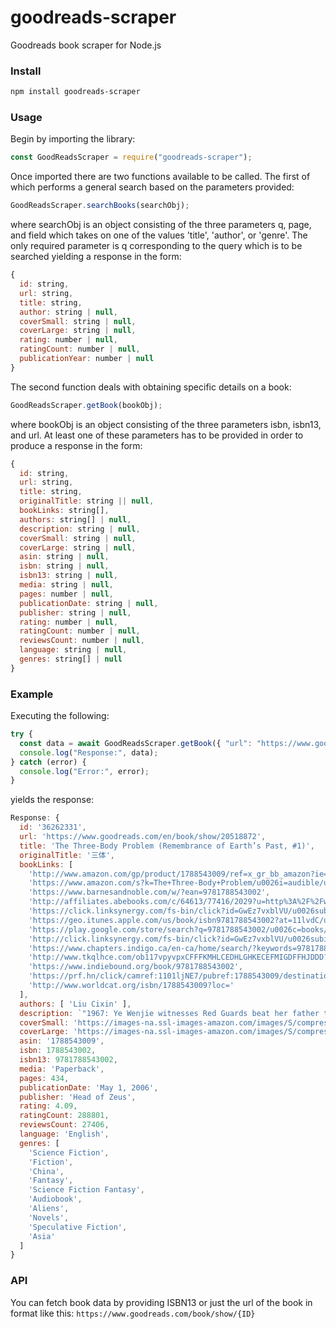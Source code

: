 # goodreads-scraper

Goodreads book scraper for Node.js

### Install

```bash
npm install goodreads-scraper
```

### Usage

Begin by importing the library:

```js
const GoodReadsScraper = require("goodreads-scraper");
```

Once imported there are two functions available to be called. The first of which performs a general search based on the parameters provided:

```js
GoodReadsScraper.searchBooks(searchObj);
```

where searchObj is an object consisting of the three parameters q, page, and field which takes on one of the values 'title', 'author', or 'genre'. The only required parameter is q corresponding to the query which is to be searched yielding a response in the form:

```js
{
  id: string,
  url: string,
  title: string,
  author: string | null,
  coverSmall: string | null,
  coverLarge: string | null,
  rating: number | null,
  ratingCount: number | null,
  publicationYear: number | null
}
```

The second function deals with obtaining specific details on a book:

```js
GoodReadsScraper.getBook(bookObj);
```

where bookObj is an object consisting of the three parameters isbn, isbn13, and url. At least one of these parameters has to be provided in order to produce a response in the form:

```js
{
  id: string,
  url: string,
  title: string,
  originalTitle: string || null,
  bookLinks: string[],
  authors: string[] | null,
  description: string | null,
  coverSmall: string | null,
  coverLarge: string | null,
  asin: string | null,
  isbn: string | null,
  isbn13: string | null,
  media: string | null,
  pages: number | null,
  publicationDate: string | null,
  publisher: string | null,
  rating: number | null,
  ratingCount: number | null,
  reviewsCount: number | null,
  language: string | null,
  genres: string[] | null
}
```

### Example

Executing the following:

```js
try {
  const data = await GoodReadsScraper.getBook({ "url": "https://www.goodreads.com/book/show/36262331-the-three-body-problem" });
  console.log("Response:", data);
} catch (error) {
  console.log("Error:", error);
}
```

yields the response:

```js
Response: {
  id: '36262331',
  url: 'https://www.goodreads.com/en/book/show/20518872',
  title: 'The Three-Body Problem (Remembrance of Earth’s Past, #1)',
  originalTitle: '三体',
  bookLinks: [
    'http://www.amazon.com/gp/product/1788543009/ref=x_gr_bb_amazon?ie=UTF8/u0026tag=x_gr_bb_amazon-20/u0026linkCode=as2/u0026camp=1789/u0026creative=9325/u0026creativeASIN=1788543009/u0026SubscriptionId=1MGPYB6YW3HWK55XCGG2',
    'https://www.amazon.com/s?k=The+Three-Body+Problem/u0026i=audible/u0026ref=x_gr_w_bb_audible-20/u0026tag=x_gr_w_bb_audible-20',
    'https://www.barnesandnoble.com/w/?ean=9781788543002',
    'http://affiliates.abebooks.com/c/64613/77416/2029?u=http%3A%2F%2Fwww.abebooks.com%2Fservlet%2FSearchResults%3Fisbn%3D1788543009',
    'https://click.linksynergy.com/fs-bin/click?id=GwEz7vxblVU/u0026subid=/u0026offerid=361251.1/u0026type=10/u0026tmpid=9309/u0026u1=x_gr_w_bb/u0026RD_PARM1=https%3A%2F%2Fwww.kobo.com%2Fus%2Fen%2Fsearch%3FQuery%3D9781788543002',
    'https://geo.itunes.apple.com/us/book/isbn9781788543002?at=11lvdC/u0026mt=11/u0026ls=1',
    'https://play.google.com/store/search?q=9781788543002/u0026c=books/u0026PCamrefID=bookpage/u0026PAffiliateID=10lHMS',
    'http://click.linksynergy.com/fs-bin/click?id=GwEz7vxblVU/u0026subid=/u0026offerid=189673.1/u0026type=10/u0026tmpid=939/u0026/u0026u1=x_gr_w_bb/u0026RD_PARM1=http%3A%2F%2Fwww.alibris.com%2Fbooksearch%3Fkeyword%3D1788543009',
    'https://www.chapters.indigo.ca/en-ca/home/search/?keywords=9781788543002',
    'http://www.tkqlhce.com/ob117vpyvpxCFFFKMHLCEDHLGHKECEFMIGDFFHJDDD?url=http%3A%2F%2Fwww.betterworldbooks.com%2FThe+Three-Body+Problem-H0.aspx%3FSearchTerm%3D1788543009',
    'https://www.indiebound.org/book/9781788543002',
    'https://prf.hn/click/camref:1101ljNE7/pubref:1788543009/destination:https://www.thriftbooks.com/browse/?b.search=1788543009',
    'http://www.worldcat.org/isbn/1788543009?loc='
  ],
  authors: [ 'Liu Cixin' ],
  description: `"1967: Ye Wenjie witnesses Red Guards beat her father to death during China's Cultural Revolution. This singular event will shape not only the rest of her life but also the future of mankind.Four decades later, Beijing police ask nanotech engineer Wang Miao to infiltrate a secretive cabal of scientists after a spate of inexplicable suicides. Wang's investigation will lead him to a mysterious online game and immerse him in a virtual world ruled by the intractable and unpredicatable interaction of its three suns.This is the Three-Body Problem and it is the key to everything: the key to the scientists' deaths, the key to a conspiracy that spans light-years and the key to the extinction-level threat humanity now faces."`,
  coverSmall: 'https://images-na.ssl-images-amazon.com/images/S/compressed.photo.goodreads.com/books/1545742427i/36262331.jpg',
  coverLarge: 'https://images-na.ssl-images-amazon.com/images/S/compressed.photo.goodreads.com/books/1545742427i/36262331.jpg',
  asin: '1788543009',
  isbn: 1788543002,
  isbn13: 9781788543002,
  media: 'Paperback',
  pages: 434,
  publicationDate: 'May 1, 2006',
  publisher: 'Head of Zeus',
  rating: 4.09,
  ratingCount: 288801,
  reviewsCount: 27406,
  language: 'English',
  genres: [
    'Science Fiction',
    'Fiction',
    'China',
    'Fantasy',
    'Science Fiction Fantasy',
    'Audiobook',
    'Aliens',
    'Novels',
    'Speculative Fiction',
    'Asia'
  ]
}
```

### API

You can fetch book data by providing ISBN13 or just the url of the book in format like this: `https://www.goodreads.com/book/show/{ID}`